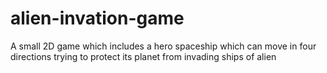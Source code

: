 # alien-invation-game
A small 2D game which includes a hero spaceship which can move in four directions trying to protect its planet from invading ships of alien
